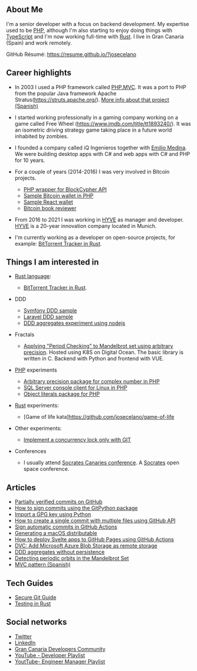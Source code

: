 ## About Me

I'm a senior developer with a focus on backend development. My expertise used to be [PHP](https://www.php.net/), although I'm also starting to enjoy doing things with [TypeScript](https://www.typescriptlang.org/) and I'm now working full-time with [Rust](https://www.rust-lang.org/). I live in Gran Canaria (Spain) and work remotely.

GitHub Résumé: https://resume.github.io/?josecelano

## Career highlights

- In 2003 I used a PHP framework called [PHP.MVC](https://sourceforge.net/projects/phpmvc/). It was a port to PHP from the popular Java framework Apache Stratus(https://struts.apache.org/). [More info about that project (Spanish)](https://www.scribd.com/document/4421660/Proyecto-Fin-de-Carrera-Jose-Celano)

- I started working professionally in a gaming company working on a game called Free Wheel (https://www.imdb.com/title/tt1893240/). It was an isometric driving strategy game taking place in a future world inhabited by zombies.

- I founded a company called iQ Ingenieros together with [Emilio Medina](https://github.com/medinarribas). We were building desktop apps with C# and web apps with C# and PHP for 10 years.

- For a couple of years (2014-2016) I was very involved in Bitcoin projects.
  - [PHP wrapper for BlockCypher API](https://github.com/blockcypher/php-client)
  - [Sample Bitcoin wallet in PHP](https://github.com/blockcypher/php-wallet-sample)
  - [Sample React wallet](https://github.com/josecelano/react-bitcoin-wallet)
  - [Bitcoin book reviewer](https://www.amazon.es/Learning-Bitcoin-Richard-Caetano-ebook/dp/B014JH14XG?asin=B014JH14XG&revisionId=&format=2&depth=1)

- From 2016 to 2021 I was working in [HYVE](https://www.hyve.net/) as manager and developer. [HYVE](https://www.hyve.net/) is a 20-year innovation company located in Munich.

- I'm currently working as a developer on open-source projects, for example: [BitTorrent Tracker in Rust](https://github.com/torrust).

## Things I am interested in

- [Rust language](https://www.rust-lang.org/):
  - [BitTorrent Tracker in Rust](https://github.com/torrust/torrust-tracker/graphs/contributors).
  
- DDD
  - [Symfony DDD sample](https://github.com/josecelano/ddd-symfony-sample)
  - [Laravel DDD sample](https://github.com/josecelano/ddd-laravel-sample)
  - [DDD aggregates experiment using nodejs](https://github.com/josecelano/ddd-aggregates-and-zombies)

- Fractals
  - [Applying "Period Checking" to Mandelbrot set using arbitrary precision](https://github.com/josecelano/mandelbrot-explorer). Hosted using K8S on Digital Ocean. The basic library is written in C. Backend with Python and frontend with VUE.

- [PHP](https://www.php.net/) experiments
  - [Arbitrary precision package for complex number in PHP](https://github.com/josecelano/php-complex)
  - [SQL Server console client for Linux in PHP](https://github.com/josecelano/phpsql)
  - [Object literals package for PHP](https://github.com/josecelano/php-object-literal)

- [Rust](https://www.rust-lang.org/) experiments:
  - [Game of life kata]https://github.com/josecelano/game-of-life

- Other experiments:
  - [Implement a concurrency lock only with GIT](https://github.com/josecelano/library-consumer)

- Conferences
  - I usually attend [Socrates Canaries conference](https://twitter.com/socracan). A [Socrates](https://www.socrates-conference.de/) open space conference.

## Articles

  - [Partially verified commits on GitHub](https://github.com/Nautilus-Cyberneering/GPG-Bootcamp/blob/main/docs/010_GPG-Git-commits-partially-verified.md)
  - [How to sign commits using the GitPython package](https://github.com/josecelano/pygithub/blob/main/docs/how_to_sign_commits_using_the_gitpython_package.md)
  - [Import a GPG key using Python](https://github.com/josecelano/pygithub/blob/main/docs/how_to_sign_commits_using_the_gitpython_package.md#import-a-gpg-key-using-python)
  - [How to create a single commit with multiple files using GitHub API](https://github.com/josecelano/pygithub/blob/main/docs/how_to_create_a_single_commit_with_multiple_files_using_github_api.md)
  - [Sign automatic commits in GitHub Actions](https://github.com/josecelano/pygithub/blob/main/docs/how_to_sign_automatic_commits_in_github_actions.md)
  - [Generating a macOS distributable](https://www.boken-engine.dev/2021-08-17-Iaaki-Saga-for-macOS/)
  - [How to deploy Svelte apps to GitHub Pages using GitHub Actions](https://josecelano.github.io/svelte-deploy-with-github-actions/)
  - [DVC: Add Microsoft Azure Blob Storage as remote storage](https://github.com/josecelano/data-version-control/blob/master/docs/azure-blob-storage.md)
  - [DDD aggregates without persistence](https://github.com/josecelano/ddd-aggregates-and-zombies/blob/main/doc/ddd-agregates.md)
  - [Detecting periodic orbits in the Mandelbrot Set](https://www.linkedin.com/pulse/detecting-periodic-orbits-mandelbrot-set-jos%C3%A9-celano-mart%C3%ADn/)
  - [MVC pattern (Spanish)](https://github.com/josecelano/mvc-pattern)

## Tech Guides

  - [Secure Git Guide](https://github.com/Nautilus-Cyberneering/secure-git-guide)
  - [Testing in Rust](https://github.com/Nautilus-Cyberneering/testing-in-rust)

## Social networks

- [Twitter](https://twitter.com/josecelano)
- [LinkedIn](https://www.linkedin.com/in/josecelano)
- [Gran Canaria Developers Community](https://www.meetup.com/Gran-Canaria-Developer-Community)
- [YouTube - Developer Playlist](https://www.youtube.com/watch?v=2RxHQoiDctI&list=PLhjwHutuFn9tYkemA3RzMgVLOIsrls28i)
- [YoutTube- Engineer Manager Playlist](https://www.youtube.com/watch?v=LD9G-pWung4&list=PLhjwHutuFn9s8apfMR1i6b7gPbP83yRTR)
